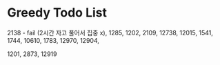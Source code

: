 # Greedy Todo List
2138 - fail (2시간 자고 풀어서 집중 x),
1285,
1202,
2109,
12738,
12015,
1541,
1744,
10610,
1783,
12970,
12904,

1201,
2873,
12919
